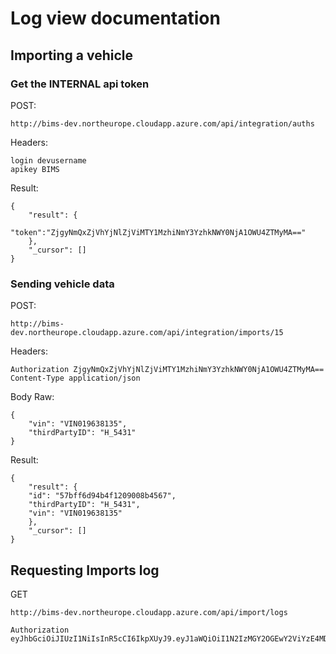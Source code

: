 # Log view documentation

## Importing a vehicle
### Get the INTERNAL api token
POST:

    http://bims-dev.northeurope.cloudapp.azure.com/api/integration/auths

Headers:    

    login devusername
    apikey BIMS

Result:

    {
        "result": {
            "token":"ZjgyNmQxZjVhYjNlZjViMTY1MzhiNmY3YzhkNWY0NjA1OWU4ZTMyMA=="
        },
        "_cursor": []
    }

### Sending vehicle data
POST:

    http://bims-dev.northeurope.cloudapp.azure.com/api/integration/imports/15

Headers:

    Authorization ZjgyNmQxZjVhYjNlZjViMTY1MzhiNmY3YzhkNWY0NjA1OWU4ZTMyMA==
    Content-Type application/json

Body Raw:

    {
        "vin": "VIN019638135",
        "thirdPartyID": "H_5431"
    }

Result:

    {
        "result": {
        "id": "57bff6d94b4f1209008b4567",
        "thirdPartyID": "H_5431",
        "vin": "VIN019638135"
        },
        "_cursor": []
    }
## Requesting Imports log

GET

    http://bims-dev.northeurope.cloudapp.azure.com/api/import/logs

    Authorization eyJhbGciOiJIUzI1NiIsInR5cCI6IkpXUyJ9.eyJ1aWQiOiI1N2IzMGY2OGEwY2ViYzE4MDIwMDAwNGIiLCJqdGkiOiJhNjk2MTQ4Njk1NmM0OWEwYThlMjEwOWFmNzcxM2I2ZmQxMDE4ODRiMzZjNGEwNTE2NWE5YzdjOTQ1ODk3YWMwIiwiaWF0IjoiMTQ3MTM1OTAyOCJ9.Pbhsz4hbNl13XMFFiPeQieDXjM04gUfJ7R4B8fIM2jc
